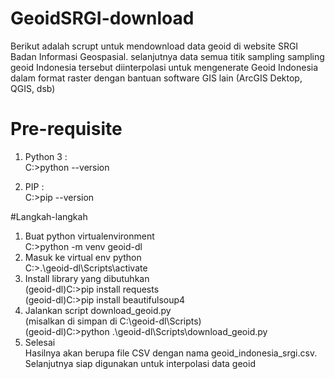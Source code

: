 # GeoidSRGI-download
Berikut adalah scrupt untuk mendownload data geoid di website SRGI Badan Informasi Geospasial. selanjutnya data semua titik sampling sampling geoid Indonesia tersebut diinterpolasi untuk mengenerate Geoid Indonesia dalam format raster dengan bantuan software GIS lain (ArcGIS Dektop, QGIS, dsb) <br/>
# Pre-requisite
1. Python 3 :<br/>
C:\>python --version

2. PIP  :<br/>
C:\>pip --version

#Langkah-langkah
1. Buat python virtualenvironment<br/>
C:\>python -m venv geoid-dl
2. Masuk ke virtual env python<br/>
C:\>.\geoid-dl\Scripts\activate
3. Install library yang dibutuhkan<br/>
(geoid-dl)C:\>pip install requests<br/>
(geoid-dl)C:\>pip install beautifulsoup4<br/>
4. Jalankan script download_geoid.py <br/>(misalkan di simpan di C:\geoid-dl\Scripts)<br/>
(geoid-dl)C:\>python .\geoid-dl\Scripts\download_geoid.py
5. Selesai<br/>
Hasilnya akan berupa file CSV dengan nama geoid_indonesia_srgi.csv. Selanjutnya siap digunakan untuk interpolasi data geoid
